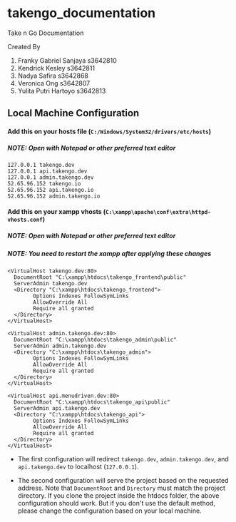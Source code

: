 # takengo_documentation
Take n Go Documentation

Created By
1. Franky Gabriel Sanjaya s3642810
2. Kendrick Kesley s3642811
3. Nadya Safira s3642868
4. Veronica Ong s3642807
5. Yulita Putri Hartoyo s3642813

## Local Machine Configuration

#### Add this on your hosts file (`C:/Windows/System32/drivers/etc/hosts`)
##### NOTE: Open with Notepad or other preferred text editor 
```
127.0.0.1 takengo.dev
127.0.0.1 api.takengo.dev
127.0.0.1 admin.takengo.dev
52.65.96.152 takengo.io
52.65.96.152 api.takengo.io
52.65.96.152 admin.takengo.io
```
#### Add this on your xampp vhosts (`C:\xampp\apache\conf\extra\httpd-vhosts.conf`)
##### NOTE: Open with Notepad or other preferred text editor
##### NOTE: You need to restart the xampp after applying these changes
```
<VirtualHost takengo.dev:80>
  DocumentRoot "C:\xampp\htdocs\takengo_frontend\public"
  ServerAdmin takengo.dev
  <Directory "C:\xampp\htdocs\takengo_frontend">
        Options Indexes FollowSymLinks
        AllowOverride All
        Require all granted
  </Directory>
</VirtualHost>

<VirtualHost admin.takengo.dev:80>
  DocumentRoot "C:\xampp\htdocs\takengo_admin\public"
  ServerAdmin admin.takengo.dev
  <Directory "C:\xampp\htdocs\takengo_admin">
        Options Indexes FollowSymLinks
        AllowOverride All
        Require all granted
  </Directory>
</VirtualHost>

<VirtualHost api.menudriven.dev:80>
  DocumentRoot "C:\xampp\htdocs\takengo_api\public"
  ServerAdmin api.takengo.dev
  <Directory "C:\xampp\htdocs\takengo_api">
        Options Indexes FollowSymLinks
        AllowOverride All
        Require all granted
  </Directory>
</VirtualHost>
```

  * The first configuration will redirect `takengo.dev`, `admin.takengo.dev`, and `api.takengo.dev` to localhost (`127.0.0.1`).

  * The second configuration will serve the project based on the requested address. Note that `DocumentRoot` and `Directory` must match the project directory. If you clone the project inside the htdocs folder, the above configuration should work. But if you don't use the default method, please change the configuration based on your local machine.
